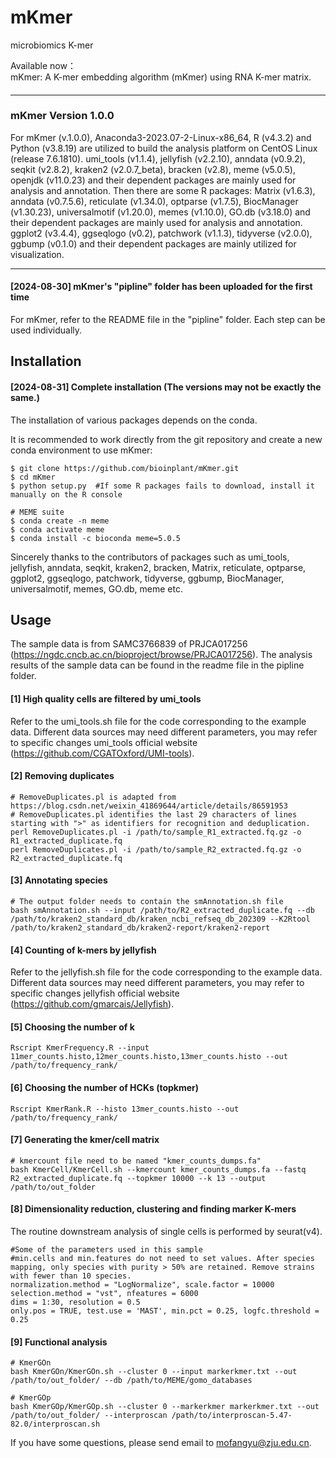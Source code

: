 # mKmer
microbiomics  K-mer  
    
Available now：    
mKmer: A K-mer embedding algorithm (mKmer) using RNA K-mer matrix.        

#### ####
#### ####
------------------------------------------------------------------------------------------------------------------------------------------
#### ####
#### ####
### mKmer Version 1.0.0 ###

For mKmer (v.1.0.0), Anaconda3-2023.07-2-Linux-x86_64, R (v4.3.2) and Python (v3.8.19) are utilized to build the analysis platform on CentOS Linux (release 7.6.1810). umi_tools (v1.1.4), jellyfish (v2.2.10), anndata (v0.9.2), seqkit (v2.8.2), kraken2 (v2.0.7_beta), bracken (v2.8), meme (v5.0.5), openjdk (v11.0.23) and their dependent packages are mainly used for analysis and annotation. Then there are some R packages: Matrix (v1.6.3), anndata (v0.7.5.6), reticulate (v1.34.0), optparse (v1.7.5), BiocManager (v1.30.23), universalmotif (v1.20.0), memes (v1.10.0), GO.db (v3.18.0) and their dependent packages are mainly used for analysis and annotation. ggplot2 (v3.4.4), ggseqlogo (v0.2), patchwork (v1.1.3), tidyverse (v2.0.0), ggbump (v0.1.0) and their dependent packages are mainly utilized for visualization.

---
#### [2024-08-30] mKmer's "pipline" folder has been uploaded for the first time ####
For mKmer, refer to the README file in the "pipline" folder. Each step can be used individually.

## Installation
#### [2024-08-31] Complete installation (The versions may not be exactly the same.) ####
The installation of various packages depends on the conda.

It is recommended to work directly from the git repository and create a new conda environment to use mKmer:
```
$ git clone https://github.com/bioinplant/mKmer.git
$ cd mKmer
$ python setup.py  #If some R packages fails to download, install it manually on the R console
```
```
# MEME suite
$ conda create -n meme
$ conda activate meme
$ conda install -c bioconda meme=5.0.5
```
Sincerely thanks to the contributors of packages such as umi_tools, jellyfish, anndata, seqkit, kraken2, bracken, Matrix, reticulate, optparse, ggplot2, ggseqlogo, patchwork, tidyverse, ggbump, BiocManager, universalmotif, memes, GO.db, meme etc.    

## Usage
The sample data is from SAMC3766839 of PRJCA017256 (https://ngdc.cncb.ac.cn/bioproject/browse/PRJCA017256). The analysis results of the sample data can be found in the readme file in the pipline folder.

#### [1] High quality cells are filtered by umi_tools ###
Refer to the umi_tools.sh file for the code corresponding to the example data. Different data sources may need different parameters, you may refer to specific changes umi_tools official website (https://github.com/CGATOxford/UMI-tools).

#### [2] Removing duplicates ###
```
# RemoveDuplicates.pl is adapted from https://blog.csdn.net/weixin_41869644/article/details/86591953
# RemoveDuplicates.pl identifies the last 29 characters of lines starting with ">" as identifiers for recognition and deduplication.
perl RemoveDuplicates.pl -i /path/to/sample_R1_extracted.fq.gz -o R1_extracted_duplicate.fq
perl RemoveDuplicates.pl -i /path/to/sample_R2_extracted.fq.gz -o R2_extracted_duplicate.fq
```
#### [3] Annotating species ###
```
# The output folder needs to contain the smAnnotation.sh file
bash smAnnotation.sh --input /path/to/R2_extracted_duplicate.fq --db /path/to/kraken2_standard_db/kraken_ncbi_refseq_db_202309 --K2Rtool /path/to/kraken2_standard_db/kraken2-report/kraken2-report
```

#### [4] Counting of k-mers by jellyfish ###
Refer to the jellyfish.sh file for the code corresponding to the example data. Different data sources may need different parameters, you may refer to specific changes jellyfish official website (https://github.com/gmarcais/Jellyfish).
#### [5] Choosing the number of k ###
```
Rscript KmerFrequency.R --input 11mer_counts.histo,12mer_counts.histo,13mer_counts.histo --out /path/to/frequency_rank/
```

#### [6] Choosing the number of HCKs (topkmer) ###
```
Rscript KmerRank.R --histo 13mer_counts.histo --out /path/to/frequency_rank/
```

#### [7] Generating the kmer/cell matrix ###
```
# kmercount file need to be named "kmer_counts_dumps.fa"
bash KmerCell/KmerCell.sh --kmercount kmer_counts_dumps.fa --fastq R2_extracted_duplicate.fq --topkmer 10000 --k 13 --output /path/to/out_folder
```
#### [8] Dimensionality reduction, clustering and finding marker K-mers ###
The routine downstream analysis of single cells is performed by seurat(v4).
```
#Some of the parameters used in this sample
#min.cells and min.features do not need to set values. After species mapping, only species with purity > 50% are retained. Remove strains with fewer than 10 species.
normalization.method = "LogNormalize", scale.factor = 10000
selection.method = "vst", nfeatures = 6000
dims = 1:30, resolution = 0.5
only.pos = TRUE, test.use = 'MAST', min.pct = 0.25, logfc.threshold = 0.25
```

#### [9] Functional analysis ###
```
# KmerGOn 
bash KmerGOn/KmerGOn.sh --cluster 0 --input markerkmer.txt --out /path/to/out_folder/ --db /path/to/MEME/gomo_databases
```
```
# KmerGOp
bash KmerGOp/KmerGOp.sh --cluster 0 --markerkmer markerkmer.txt --out /path/to/out_folder/ --interproscan /path/to/interproscan-5.47-82.0/interproscan.sh
```

If you have some questions, please send email to mofangyu@zju.edu.cn.    
